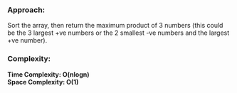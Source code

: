 ### Approach:
Sort the array, then return the maximum product of 3 numbers (this could be the 3 largest +ve numbers or the 2 smallest -ve numbers and the largest +ve number).
​
### Complexity:
**Time Complexity: O(nlogn)**\
**Space Complexity: O(1)**